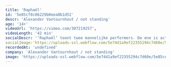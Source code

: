 ```yaml
---
title: 'Raphaël'
id: '5e85cf8c06229b0eea0b1d52'
descr: 'Alexander Vantournhout / not standing'
age: '14+'
videoUrl: 'https://vimeo.com/307219257',
videoLength: '42 min'
socialDescr: '‘Raphaël’ toont twee mannelijke performers. De ene is actief en handelt (hij), de ander is schijnbaar levenloos en inert (hem). Hij tracht hem te manipuleren tot ideale dans- of sparringpartner, maar wordt in die poging tegelijk zelf tot ding gemaakt. Samen dansen ze een geforceerd duet. Beide lichamen meten de grenzen op tussen intimiteit en perversie, tussen subject en object. Vervolgens doen ze die grenzen vervagen in wederzijdse medeplichtigheid."Je ziet het niet zo vaak: spectaculair anti-spektakel, met zoveel diepere lagen onder een lichamelijke confrontatie die extreem tastbaar en erg toegankelijk is. Het duidt op grote kunst van een artiest met een grote toekomst." (****, De Standaard)'
socialImage:'https://uploads-ssl.webflow.com/5e74d1a9ef22355294c7d60e/5e85ceba17664b211792a488_Raphael%20-%20Bart%20Grietens-web.jpg'
recordedAt: 'undefined'
company: 'Alexander Vantournhout / not standing'
image: 'https://uploads-ssl.webflow.com/5e74d1a9ef22355294c7d60e/5e85ceba17664b211792a488_Raphael%20-%20Bart%20Grietens-web.jpg'
---
```

